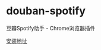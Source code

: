 douban-spotify
==============

豆瓣Spotify助手 - Chrome浏览器插件

[安装地址](https://chrome.google.com/webstore/detail/polgphocmcfbkknkccfelnfbmahibefc)